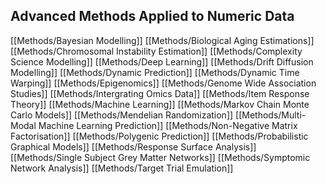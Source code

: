 ## Advanced Methods Applied to Numeric Data
  [[Methods/Bayesian Modelling]]
  [[Methods/Biological Aging Estimations]]
  [[Methods/Chromosomal Instability Estimation]]
  [[Methods/Complexity Science Modelling]]
  [[Methods/Deep Learning]]
  [[Methods/Drift Diffusion Modelling]]
  [[Methods/Dynamic Prediction]]
  [[Methods/Dynamic Time Warping]]
  [[Methods/Epigenomics]]
  [[Methods/Genome Wide Association Studies]]
  [[Methods/Intergrating Omics Data]]
  [[Methods/Item Response Theory]]
  [[Methods/Machine Learning]]
  [[Methods/Markov Chain Monte Carlo Models]]
  [[Methods/Mendelian Randomization]]
  [[Methods/Multi-Modal Machine Learning Prediction]]
  [[Methods/Non-Negative Matrix Factorisation]]
  [[Methods/Polygenic Prediction]]
  [[Methods/Probabilistic Graphical Models]]
  [[Methods/Response Surface Analysis]]
  [[Methods/Single Subject Grey Matter Networks]]
  [[Methods/Symptomic Network Analysis]]
  [[Methods/Target Trial Emulation]]
